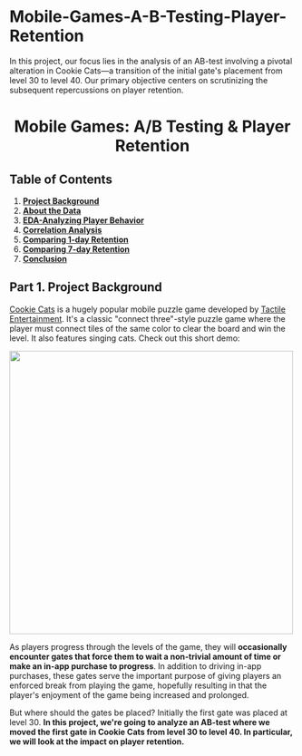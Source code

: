 # Mobile-Games-A-B-Testing-Player-Retention
In this project, our focus lies in the analysis of an AB-test involving a pivotal alteration in Cookie Cats—a transition of the initial gate's placement from level 30 to level 40. Our primary objective centers on scrutinizing the subsequent repercussions on player retention.
# <center>Mobile Games: A/B Testing & Player Retention </center>

## Table of Contents


1. **[Project Background](#1)**
2. **[About the Data](#2)**
3. **[EDA-Analyzing Player Behavior ](#3)**
4. **[Correlation Analysis](#4)**
5. **[Comparing 1-day Retention](#5)**
6. **[Comparing 7-day Retention](#6)**
7. **[Conclusion](#7)**

## Part 1. Project Background <a name= '1'></a>
<p><a href="https://www.facebook.com/cookiecatsgame">Cookie Cats</a> is a hugely popular mobile puzzle game developed by <a href="http://tactile.dk">Tactile Entertainment</a>. It's a classic "connect three"-style puzzle game where the player must connect tiles of the same color to clear the board and win the level. It also features singing cats. Check out this short demo:</p>
<p><a href="https://youtu.be/GaP5f0jVTWE"><img src="https://s3.amazonaws.com/assets.datacamp.com/production/project_184/img/cookie_cats_video.jpeg" style="width: 500px"></a></p>
<p>As players progress through the levels of the game, they will <strong>occasionally encounter gates that force them to wait a non-trivial amount of time or make an in-app purchase to progress</strong>. In addition to driving in-app purchases, these gates serve the important purpose of giving players an enforced break from playing the game, hopefully resulting in that the player's enjoyment of the game being increased and prolonged.<p>But where should the gates be placed? Initially the first gate was placed at level 30. <strong>In this project, we're going to analyze an AB-test where we moved the first gate in Cookie Cats from level 30 to level 40. In particular, we will look at the impact on player retention.</strong> </p>
<p><img src="https://s3.amazonaws.com/assets.datacamp.com/production/project_184/img/cc_gates.png" alt=""></p>
